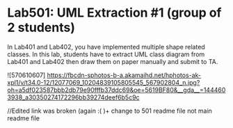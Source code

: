 ﻿# Lab501: UML Extraction #1 (group of 2 students)

In Lab401 and Lab402, you have implemented multiple shape related classes.
In this lab, students have to extract UML class diagram from Lab401 and Lab402 
then draw them on paper manually and submit to TA.

![570610607] https://fbcdn-sphotos-b-a.akamaihd.net/hphotos-ak-xpl1/v/t34.0-12/12077069_10204839105805545_567902804_n.jpg?oh=a5df023587bbb2db79e90fffb37ddc69&oe=5619BF80&__gda__=1444603938_a30350274172296bb39274deef6b5c9c

//Edited link was broken (again :( )+ change to 501 readme file not main readme file
